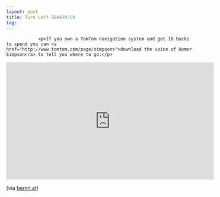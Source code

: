 ```yaml
---
layout: post
title: Turn Left D&#039;Oh
tag: 
---
```



                <p>If you own a TomTom navigation system und got 10 bucks to spend you can <a href="http://www.tomtom.com/page/simpsons">download the voice of Homer Simpson</a> to tell you where to go:</p>
<iframe width="560" height="315" src="https://www.youtube.com/embed/rgOyEgxfip0&amp;eurl=http%3A%2F%2Fwww.benm.at%2F2009%2F06%2F16%2Ftomtom-homer-simpson-als-co-pilot%2F&amp;feature=player_embedded" frameborder="0" allowfullscreen></iframe>
<p>(via <a href="http://www.benm.at/2009/06/16/tomtom-homer-simpson-als-co-pilot/">benm.at</a>)</p>
            
